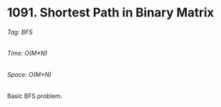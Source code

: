 # 1091. Shortest Path in Binary Matrix

###### Tag: BFS

###### Time: O(M*N)
###### Space: O(M*N)

Basic BFS problem.